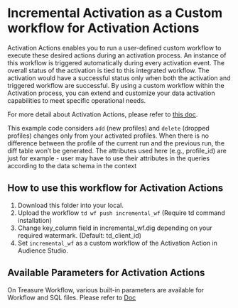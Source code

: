 # Incremental Activation as a Custom workflow for Activation Actions

Activation Actions enables you to run a user-defined custom workflow to execute these desired actions during an activation process. An instance of this workflow is triggered automatically during every activation event. The overall status of the activation is tied to this integrated workflow. The activation would have a successful status only when both the activation and triggered workflow are successful. By using a custom workflow within the Activation process, you can extend and customize your data activation capabilities to meet specific operational needs.

For more detail about Activation Actions, please refer to [this doc](https://docs.treasuredata.com/articles/#!pd/activation-actions).

This example code considers `add` (new profiles) and `delete` (dropped profiles) changes only from your activated profiles. When there is no difference between the profile of the current run and the previous run, the diff table won’t be generated. The attributes used here (e.g., profile_id) are just for example - user may have to use their attributes in the queries according to the data schema in the context

## How to use this workflow for Activation Actions

1. Download this folder into your local.
2. Upload the workflow `td wf push incremental_wf` (Require td command installation)
3. Change key_column field in incremental_wf.dig depending on your required watermark. (Default: td_client_id)
4. Set `incremental_wf` as a custom workflow of the Activation Action in Audience Studio.

## Available Parameters for Activation Actions

On Treasure Workflow, various built-in parameters are available for Workflow and SQL files. Please refer to [Doc](https://docs.treasuredata.com/articles/#!pd/activation-actions-parameters)
